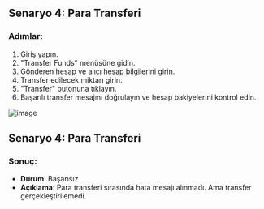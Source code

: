 ## Senaryo 4: Para Transferi
### Adımlar:
1. Giriş yapın.
2. "Transfer Funds" menüsüne gidin.
3. Gönderen hesap ve alıcı hesap bilgilerini girin.
4. Transfer edilecek miktarı girin.
5. "Transfer" butonuna tıklayın.
6. Başarılı transfer mesajını doğrulayın ve hesap bakiyelerini kontrol edin.

![image](https://github.com/onuryuney/para_bank_test/assets/118278996/2f23874a-edf7-481e-af27-dc9ae1291f4a)

## Senaryo 4: Para Transferi
### Sonuç:
- **Durum**: Başarısız
- **Açıklama**: Para transferi sırasında hata mesajı alınmadı. Ama transfer gerçekleştirilemedi.
